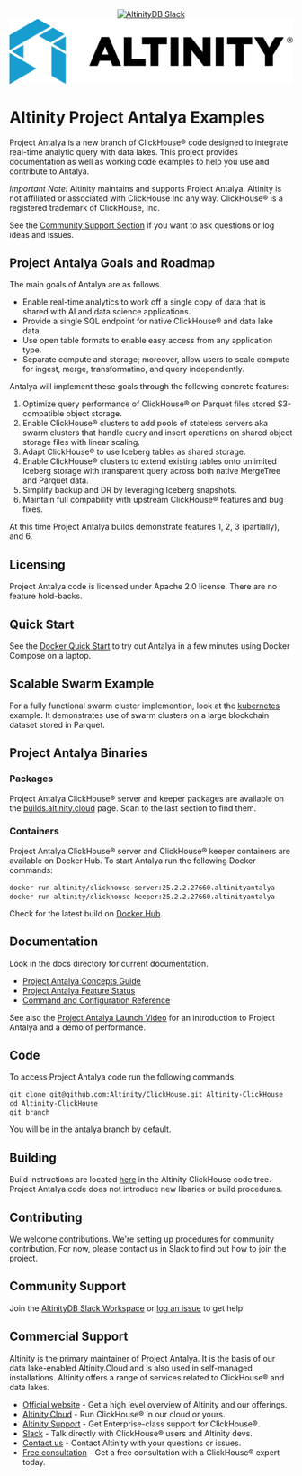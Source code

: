 <div align=center>

<a href="https://altinity.com/slack">
  <img src="https://img.shields.io/static/v1?logo=slack&logoColor=959DA5&label=Slack&labelColor=333a41&message=join%20conversation&color=3AC358" alt="AltinityDB Slack" />
</a>

<picture align=center>
    <source media="(prefers-color-scheme: dark)" srcset="/docs/images/logo_horizontal_blue_white.png">
    <source media="(prefers-color-scheme: light)" srcset="/docs/images/logo_horizontal_blue_black.png">
    <img alt="Altinity company logo" src="/docs/images/logo_horizontal_blue_black.png">
</picture>

</div>

# Altinity Project Antalya Examples

Project Antalya is a new branch of ClickHouse® code designed to
integrate real-time analytic query with data lakes.  This project
provides documentation as well as working code examples to help you use
and contribute to Antalya.

*Important Note!* Altinity maintains and supports Project Antalya. Altinity 
is not affiliated or associated with ClickHouse Inc any way. ClickHouse® is 
a registered trademark of ClickHouse, Inc. 

See the 
[Community Support Section](#community-support) if you want to ask 
questions or log ideas and issues.

## Project Antalya Goals and Roadmap

The main goals of Antalya are as follows. 

* Enable real-time analytics to work off a single copy of
  data that is shared with AI and data science applications.
* Provide a single SQL endpoint for native ClickHouse® and data lake data.
* Use open table formats to enable easy access from any application type.
* Separate compute and storage; moreover, allow users to scale compute 
  for ingest, merge, transformatino, and query independently. 

Antalya will implement these goals through the following concrete features:

1. Optimize query performance of ClickHouse® on Parquet files stored 
   S3-compatible object storage. 
2. Enable ClickHouse® clusters to add pools of stateless servers aka swarm
   clusters that handle query and insert operations on shared object storage 
   files with linear scaling.
3. Adapt ClickHouse® to use Iceberg tables as shared storage.
4. Enable ClickHouse® clusters to extend existing tables onto unlimited
   Iceberg storage with transparent query across both native MergeTree and
   Parquet data. 
5. Simplify backup and DR by leveraging Iceberg snapshots.
6. Maintain full compability with upstream ClickHouse® features and
   bug fixes.

At this time Project Antalya builds demonstrate features 1, 2, 3 (partially), and 6. 

## Licensing

Project Antalya code is licensed under Apache 2.0 license. There are no feature
hold-backs.

## Quick Start

See the [Docker Quick Start](./docker/README.md) to try out Antalya in
a few minutes using Docker Compose on a laptop.

## Scalable Swarm Example

For a fully functional swarm cluster implemention, look at the
[kubernetes](kubernetes/README.md) example. It demonstrates use of swarm
clusters on a large blockchain dataset stored in Parquet.

## Project Antalya Binaries

### Packages

Project Antalya ClickHouse® server and keeper packages are available on the 
[builds.altinity.cloud](https://builds.altinity.cloud/) page. Scan to the last 
section to find them. 

### Containers

Project Antalya ClickHouse® server and ClickHouse® keeper containers are available
on Docker Hub. To start Antalya run the following Docker commands:

```
docker run altinity/clickhouse-server:25.2.2.27660.altinityantalya
docker run altinity/clickhouse-keeper:25.2.2.27660.altinityantalya
```

Check for the latest build on 
[Docker Hub](https://hub.docker.com/r/altinity/clickhouse-server/tags). 

## Documentation

Look in the docs directory for current documentation. 

* [Project Antalya Concepts Guide](docs/concepts.md) 
* [Project Antalya Feature Status](docs/feature-status.md) 
* [Command and Configuration Reference](docs/reference.md)

See also the [Project Antalya Launch Video](https://altinity.com/events/scale-clickhouse-queries-infinitely-with-10x-cheaper-storage-introducing-project-antalya) 
for an introduction to Project Antalya and a demo of performance.

## Code

To access Project Antalya code run the following commands. 

```
git clone git@github.com:Altinity/ClickHouse.git Altinity-ClickHouse
cd Altinity-ClickHouse
git branch
```

You will be in the antalya branch by default. 

## Building

Build instructions are located [here](https://github.com/Altinity/ClickHouse/blob/antalya/docs/en/development/developer-instruction.md) 
in the Altinity ClickHouse code tree. Project Antalya code does not 
introduce new libaries or build procedures. 

## Contributing

We welcome contributions. We're setting up procedures for community
contribution. For now, please contact us in Slack to find out how to 
join the project.

## Community Support

Join the [AltinityDB Slack Workspace](https://altinity.com/slack) or 
[log an issue](https://github.com/Altinity/antalya-examples/issues) to get help. 

## Commercial Support

Altinity is the primary maintainer of Project Antalya. It is the basis of our data 
lake-enabled Altinity.Cloud and is also used in self-managed installations. 
Altinity offers a range of services related to ClickHouse® and data lakes. 

- [Official website](https://altinity.com/) - Get a high level overview of Altinity and our offerings.
- [Altinity.Cloud](https://altinity.com/cloud-database/) - Run ClickHouse® in our cloud or yours.
- [Altinity Support](https://altinity.com/support/) - Get Enterprise-class support for ClickHouse®.
- [Slack](https://altinity.com/slack) - Talk directly with ClickHouse® users and Altinity devs.
- [Contact us](https://hubs.la/Q020sH3Z0) - Contact Altinity with your questions or issues.
- [Free consultation](https://hubs.la/Q020sHkv0) - Get a free consultation with a ClickHouse® expert today.
